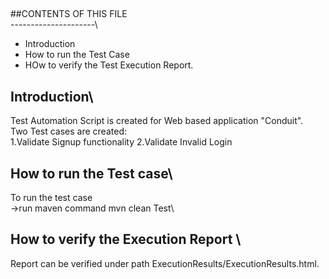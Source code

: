 ##
##CONTENTS OF THIS FILE\
---------------------\

 * Introduction
 * How to run the Test Case
 * HOw to verify the Test Execution Report.

## Introduction\
Test Automation Script is created for Web based application "Conduit".\
Two Test cases are created:\
1.Validate Signup functionality
2.Validate Invalid Login
 
## How to run the Test case\
  To run the test case \
  ->run maven command mvn clean Test\
 
## How to verify the Execution Report \
Report can be verified under path ExecutionResults/ExecutionResults.html.
